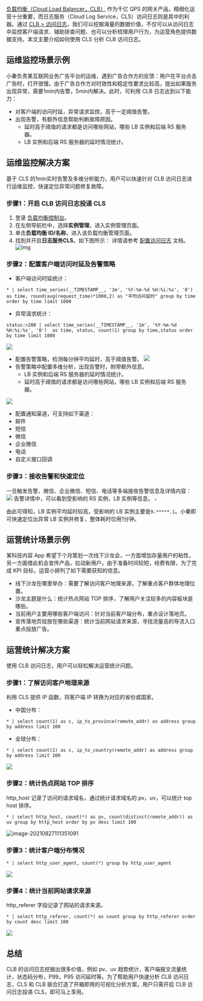 [负载均衡（Cloud Load Balancer，CLB）](https://console.cloud.tencent.com/clb/overview) 作为千亿 QPS 的网关产品，精细化运营十分重要，而日志服务（Cloud Log Service，CLS）访问日志则是其中的利器。通过 [CLB > 访问日志](https://console.cloud.tencent.com/clb/log)，我们可以挖掘海量的数据价值，不仅可以从访问日志中监控客户端请求、辅助排查问题、也可以分析梳理用户行为，为运营角色提供数据支持。本文主要介绍如何使用 CLS 分析 CLB 访问日志。

## 运维监控场景示例

小秦负责某互联网业务广告平台的运维，遇到广告合作方的反馈：用户在平台点击广告时，打开很慢。由于广告合作方对时效性和稳定性要求比较高，提出如果服务出现异常，需要1min内告警，5min内解决。此时，可利用 CLB 日志达到以下能力：
- 对客户端的访问时延，异常请求监控，高于一定阈值告警。
- 出现告警，有额外信息帮助判断故障原因。
  - 延时高于阈值的请求都是访问哪些网站，哪些 LB 实例和后端 RS 服务器。
  - LB 实例和后端 RS 服务器的延时情况统计。

## 运维监控解决方案

基于 CLS 的1min实时告警及多维分析能力，用户可以快速针对 CLB 访问日志进行运维监控，快速定位异常问题修复故障。

### 步骤1：开启 CLB 访问日志投递 CLS

1. 登录 [负载均衡控制台](https://console.cloud.tencent.com/clb/overview)。
2. 在左侧导航栏中，选择**实例管理**，进入实例管理页面。
3. 单击**负载均衡 ID/名称**，进入该负载均衡管理页面。
4. 找到并开启**日志服务CLS**。如下图所示：
详情请参考 [配置访问日志](https://cloud.tencent.com/document/product/214/41379) 文档。
![img](https://main.qcloudimg.com/raw/5c6ff27e1e5f4d839ea61def06457ae3.png)


### 步骤2：配置客户端访问时延及告警策略

- 客户端访问时延统计：
```
* | select time_series(__TIMESTAMP__, '1m', '%Y-%m-%d %H:%i:%s', '0')  as time, round(avg(request_time)*1000,2) as "平均访问延时" group by time order by time limit 1000
```
- 异常请求统计：
```
status:>200 | select time_series(__TIMESTAMP__, '1m', '%Y-%m-%d %H:%i:%s', '0')  as time, status, count(1) group by time,status order by time limit 1000
```

![](https://main.qcloudimg.com/raw/da511215e81a37a44f2eadb96eb2fcef.png)

- 配置告警策略，检测每分钟平均延时，高于阈值告警。
![](https://main.qcloudimg.com/raw/933580f29cb6b237fd1fa30b05746ba6.png)
- 告警策略中配置多维分析，出现告警时，附带额外信息。
  - LB 实例和后端 RS 服务器的延时情况统计。
  - 延时高于阈值的请求都是访问哪些网站，哪些 LB 实例和后端 RS 服务器。

![](https://main.qcloudimg.com/raw/264e5e77a1b838f785a79426da06ec2e.png)

- 配置通知渠道，可支持如下渠道：
 - 邮件
 - 短信
 - 微信
 - 企业微信
 - 电话
 - 自定义接口回调


### 步骤3：接收告警和快速定位

一旦触发告警，微信、企业微信、短信、电话等多端接收告警信息及详情内容：
![](https://main.qcloudimg.com/raw/81d6b2bc4508dcf1d5263eed7299f012.jpg)
告警详情中，可以看到受影响的 RS 实例，LB 实例等信息。
<img src="https://main.qcloudimg.com/raw/8c2fbdb17aa87c3269d416573e3537f2.jpg" style="zoom:33%;" />

由此可得知，LB 实例平均延时较高，受影响的 LB 实例主要是`9.*****.1`。小秦即可快速定位出异常 LB 实例并修复，整体耗时仅用1分钟。

## 运营统计场景示例

某科技内容 App 希望下个月策划一次线下沙龙会，一方面增加存量用户的粘性，另一方面借此机会宣传产品，拉动新用户。由于准备时间较短，经费有限，为了完成 KPI 目标，运营小婷列了如下需要获知的信息。
- 线下沙龙在哪里举办：需要了解访问客户地理来源，了解重点客户群体地理位置。
- 沙龙主题是什么：统计热点网站 TOP 排序，了解用户关注较多的内容板块是哪些。
- 当前用户主要用哪些客户端访问：针对当前客户端分布，重点设计落地页。
- 宣传落地页投放在哪些渠道：统计当前网站请求来源，寻找流量高的导流入口重点投放广告。

## 运营统计解决方案

使用 CLB 访问日志，用户可以轻松解决运营统计问题。

### 步骤1：了解访问客户地理来源

利用 CLS 提供 IP 函数，将客户端 IP 转换为对应的省份或国家。
- 中国分布：
```
* | select count(1) as c, ip_to_province(remote_addr) as address group by address limit 100
```
- 全球分布：
```
* | select count(1) as c, ip_to_country(remote_addr) as address group by address limit 100
```

![](https://main.qcloudimg.com/raw/7ce2b13d088fcf573d74ecbe1df19439.png)

### 步骤2：统计热点网站 TOP 排序

http_host 记录了访问的请求域名，通过统计请求域名的 pv，uv，可以统计 top host 排序。
```
* | select http_host, count(*) as pv, count(distinct(remote_addr)) as uv group by http_host order by pv desc limit 100
```
![image-20210827111351091](https://main.qcloudimg.com/raw/56a8a27c7b8c4c46c5cd6418f8b13bb5.png)

### 步骤3：统计客户端分布情况

```
* | select http_user_agent, count(*) group by http_user_agent
```
![](https://main.qcloudimg.com/raw/d26d73fab5391de78b1db5b8fae5e6da.png)

### 步骤4：统计当前网站请求来源

http_referer 字段记录了网站的请求来源。
```
* | select http_referer, count(*) as count group by http_referer order by count desc limit 100
```
![](https://main.qcloudimg.com/raw/54eba44020f70c3df070ec8159ef2290.png)


## 总结

CLB 的访问日志挖掘出很多价值，例如 pv、uv 趋势统计，客户端报文流量统计，状态码分布，P99，P95 访问延时等。为了帮助用户快速分析 CLB 访问日志，CLS 和 CLB 联合打造了开箱即用的可视化分析方案，用户只需开启 CLB 访问日志投递 CLS，即可马上享用。










